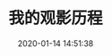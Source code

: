 ---
title: 我的观影历程
comments: true
date: 2020-01-14 14:51:38
keywords:
description:
type: "movies"
top_img: http://pic1.win4000.com/wallpaper/0/538eac76e91c6.jpg
---